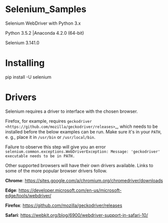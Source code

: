 # Selenium_Samples

Selenium WebDriver with Python 3.x

Python 3.5.2 |Anaconda 4.2.0 (64-bit)

Selenium 3.141.0


Installing
==========

pip install -U selenium



Drivers
=======

Selenium requires a driver to interface with the chosen browser. 

Firefox, for example, requires `geckodriver <https://github.com/mozilla/geckodriver/releases>`_, which needs to be installed before the below examples can be run. Make sure it's in your `PATH`, e. g., place it in `/usr/bin` or `/usr/local/bin`.

Failure to observe this step will give you an error `selenium.common.exceptions.WebDriverException: Message: 'geckodriver' executable needs to be in PATH.`

Other supported browsers will have their own drivers available. Links to some of the more popular browser drivers follow.


 **Chrome**:   https://sites.google.com/a/chromium.org/chromedriver/downloads


 **Edge**:     https://developer.microsoft.com/en-us/microsoft-edge/tools/webdriver/ 


 **Firefox**:  https://github.com/mozilla/geckodriver/releases


 **Safari**:   https://webkit.org/blog/6900/webdriver-support-in-safari-10/
